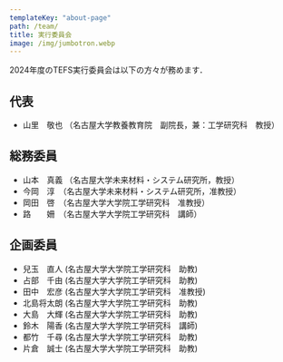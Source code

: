 ```yaml
---
templateKey: "about-page"
path: /team/
title: 実行委員会
image: /img/jumbotron.webp
---
```

2024年度のTEFS実行委員会は以下の方々が務めます．

## 代表
- 山里　敬也 （名古屋大学教養教育院　副院長，兼：工学研究科　教授）

## 総務委員
- 山本　真義 （名古屋大学未来材料・システム研究所，教授）
- 今岡　淳　（名古屋大学未来材料・システム研究所，准教授）
- 岡田　啓　（名古屋大学大学院工学研究科　准教授）
- 路　　姍　（名古屋大学大学院工学研究科　講師）

## 企画委員
- 兒玉　直人 (名古屋大学大学院工学研究科　助教)
- 占部　千由 (名古屋大学大学院工学研究科　助教)
- 田中　宏彦 (名古屋大学大学院工学研究科　准教授)
- 北島将太朗 (名古屋大学大学院工学研究科　助教)
- 大島　大輝 (名古屋大学大学院工学研究科　助教)
- 鈴木　陽香 (名古屋大学大学院工学研究科　講師)
- 都竹　千尋 (名古屋大学大学院工学研究科　助教)
- 片倉　誠士 (名古屋大学大学院工学研究科　助教)


